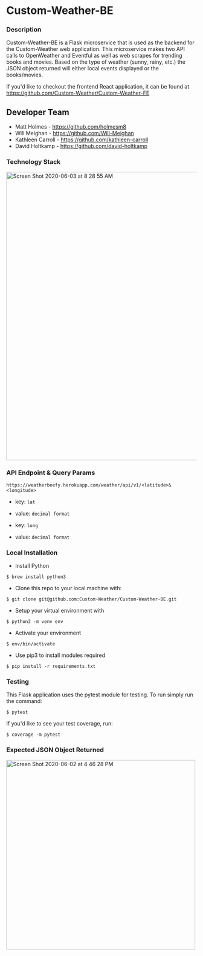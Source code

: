 # Custom-Weather-BE

### Description
Custom-Weather-BE is a Flask microservice that is used as the backend for the Custom-Weather web application. This microservice makes two API calls to OpenWeather and Eventful as well as web scrapes for trending books and movies. Based
on the type of weather (sunny, rainy, etc.) the JSON object returned will either local events displayed or the books/movies.

If you'd like to checkout the frontend React application, it can be found at https://github.com/Custom-Weather/Custom-Weather-FE


## Developer Team
* Matt Holmes - https://github.com/holmesm8
* Will Meighan - https://github.com/Will-Meighan
* Kathleen Carroll - https://github.com/kathleen-carroll
* David Holtkamp - https://github.com/david-holtkamp

### Technology Stack
<img width="760" alt="Screen Shot 2020-06-03 at 8 28 55 AM" src="https://user-images.githubusercontent.com/12539215/83649299-445daa80-a574-11ea-973f-39d4eb3cfdde.png">


### API Endpoint & Query Params
`https://weatherbeefy.herokuapp.com/weather/api/v1/<latitude>&<longitude>`

* key: `lat`
* value: `decimal format`

* key: `long`
* value: `decimal format`


### Local Installation
* Install Python
```
$ brew install python3
```
* Clone this repo to your local machine with: 
```
$ git clone git@github.com:Custom-Weather/Custom-Weather-BE.git
```
* Setup your virtual environment with 
```
$ python3 -m venv env
```
* Activate your environment
```
$ env/bin/activate
```
* Use pip3 to install modules required
```
$ pip install -r requirements.txt
```


### Testing

This Flask application uses the pytest module for testing. To run simply run the command:
```
$ pytest
```
If you'd like to see your test coverage, run:
```
$ coverage -m pytest
```


### Expected JSON Object Returned
<img width="500" alt="Screen Shot 2020-06-02 at 4 46 28 PM" src="https://user-images.githubusercontent.com/12539215/83579343-38330800-a4f6-11ea-911c-40b2566e1de4.png">

